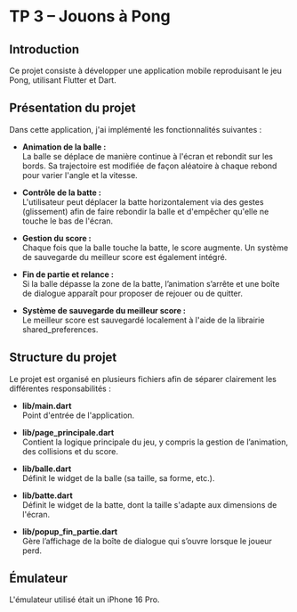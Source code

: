 # TP 3 – Jouons à Pong

## Introduction

Ce projet consiste à développer une application mobile reproduisant le jeu Pong, utilisant Flutter et Dart.

## Présentation du projet

Dans cette application, j'ai implémenté les fonctionnalités suivantes :

- **Animation de la balle :**  
  La balle se déplace de manière continue à l'écran et rebondit sur les bords. Sa trajectoire est modifiée de façon aléatoire à chaque rebond pour varier l'angle et la vitesse.

- **Contrôle de la batte :**  
  L'utilisateur peut déplacer la batte horizontalement via des gestes (glissement) afin de faire rebondir la balle et d'empêcher qu'elle ne touche le bas de l'écran.

- **Gestion du score :**  
  Chaque fois que la balle touche la batte, le score augmente. Un système de sauvegarde du meilleur score est également intégré.

- **Fin de partie et relance :**  
  Si la balle dépasse la zone de la batte, l’animation s’arrête et une boîte de dialogue apparaît pour proposer de rejouer ou de quitter.

- **Système de sauvegarde du meilleur score :**  
  Le meilleur score est sauvegardé localement à l'aide de la librairie shared_preferences.

## Structure du projet

Le projet est organisé en plusieurs fichiers afin de séparer clairement les différentes responsabilités :

- **lib/main.dart**  
  Point d'entrée de l'application.

- **lib/page_principale.dart**  
  Contient la logique principale du jeu, y compris la gestion de l’animation, des collisions et du score.

- **lib/balle.dart**  
  Définit le widget de la balle (sa taille, sa forme, etc.).

- **lib/batte.dart**  
  Définit le widget de la batte, dont la taille s'adapte aux dimensions de l'écran.

- **lib/popup_fin_partie.dart**  
  Gère l’affichage de la boîte de dialogue qui s’ouvre lorsque le joueur perd.

## Émulateur
L'émulateur utilisé était un iPhone 16 Pro.